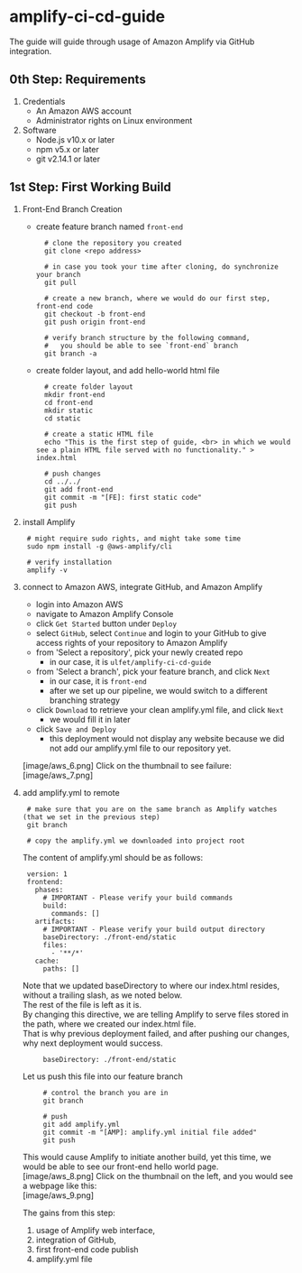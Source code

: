# amplify-ci-cd-guide  
The guide will guide through usage of Amazon Amplify via GitHub integration.  


## 0th Step: Requirements  
1. Credentials
    - An Amazon AWS account  
    - Administrator rights on Linux environment  
2. Software
    - Node.js v10.x or later  
    - npm v5.x or later  
    - git v2.14.1 or later  

## 1st Step: First Working Build
1. Front-End Branch Creation
    - create feature branch named `front-end`

        	# clone the repository you created
        	git clone <repo address>
        
        	# in case you took your time after cloning, do synchronize your branch
        	git pull
        
        	# create a new branch, where we would do our first step, front-end code
        	git checkout -b front-end
        	git push origin front-end
        
        	# verify branch structure by the following command,
        	# 	you should be able to see `front-end` branch
        	git branch -a

    - create folder layout, and add hello-world html file
    
            # create folder layout
            mkdir front-end
            cd front-end
            mkdir static
            cd static
            
            # create a static HTML file
            echo "This is the first step of guide, <br> in which we would see a plain HTML file served with no functionality." > index.html
            
            # push changes
            cd ../../
            git add front-end
            git commit -m "[FE]: first static code"
            git push

2. install Amplify

        # might require sudo rights, and might take some time
        sudo npm install -g @aws-amplify/cli

        # verify installation
        amplify -v
        
3. connect to Amazon AWS, integrate GitHub, and Amazon Amplify

    - login into Amazon AWS
    - navigate to Amazon Amplify Console
    - click `Get Started` button under `Deploy`
    - select `GitHub`, select `Continue` and login to your GitHub to give access rights of your repository to Amazon Amplify
    - from 'Select a repository', pick your newly created repo
        - in our case, it is `ulfet/amplify-ci-cd-guide`
    - from 'Select a branch', pick your feature branch, and click `Next`
        - in our case, it is `front-end`
        - after we set up our pipeline, we would switch to a different branching strategy
    - click `Download` to retrieve your clean amplify.yml file, and click `Next`
        - we would fill it in later
    - click `Save and Deploy`
        - this deployment would not display any website because we did not add our amplify.yml file to our repository yet.
        
    [image/aws_6.png]
    Click on the thumbnail to see failure:
    [image/aws_7.png]
        
        
4. add amplify.yml to remote
    
        # make sure that you are on the same branch as Amplify watches (that we set in the previous step)
        git branch

        # copy the amplify.yml we downloaded into project root
    
    The content of amplify.yml should be as follows:
    
        version: 1
        frontend:
          phases:
            # IMPORTANT - Please verify your build commands
            build:
              commands: []
          artifacts:
            # IMPORTANT - Please verify your build output directory
            baseDirectory: ./front-end/static
            files:
              - '**/*'
          cache:
            paths: []
    
    Note that we updated baseDirectory to where our index.html resides, without a trailing slash, as we noted below.  
    The rest of the file is left as it is.  
    By changing this directive, we are telling Amplify to serve files stored in the path, where we created our index.html file.  
    That is why previous deployment failed, and after pushing our changes, why next deployment would success.
    
            baseDirectory: ./front-end/static
        
    Let us push this file into our feature branch
            
            # control the branch you are in
            git branch
            
            # push
            git add amplify.yml
            git commit -m "[AMP]: amplify.yml initial file added"
            git push
            
    This would cause Amplify to initiate another build, yet this time, we would be able to see our front-end hello world page.  
    [image/aws_8.png]
    Click on the thumbnail on the left, and you would see a webpage like this:  
    [image/aws_9.png]
    
    The gains from this step:
    1. usage of Amplify web interface,
    2. integration of GitHub,
    3. first front-end code publish
    4. amplify.yml file
    

